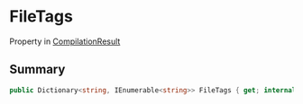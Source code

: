 # FileTags

Property in [CompilationResult](/api/csharp/yarn.compiler.compilationresult.md)

## Summary



```csharp
public Dictionary<string, IEnumerable<string>> FileTags { get; internal set; }
```

